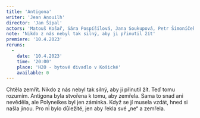 ```yaml
---
title: 'Antigona'
writer: 'Jean Anouilh'
director: 'Jan Šípal'
actors: 'Matouš Košař, Sára Pospíšilová, Jana Soukupová, Petr Šimoníček, Marek Kryška, Martina Tylová, Lenka Mazlová, Jakub Brunclík, Lukáš Sahula, Michael Rádl'
note: 'Nikdo z nás nebyl tak silný, aby ji přinutil žít'
premiere: '10.4.2023'
reruns:
  -  
    date: '10.4.2023'
    time: '20:00'
    place: 'H2O - bytové divadlo v Košické'
    available: 0
---
```

Chtěla zemřít. Nikdo z nás nebyl tak silný, aby ji přinutil žít. Teď tomu rozumím. Antigona byla stvořena k tomu, aby zemřela. Sama to snad ani nevěděla, ale Polyneikes byl jen záminka. Když se jí musela vzdát, hned si našla jinou. Pro ni bylo důležité, jen aby řekla své „ne“ a zemřela.
